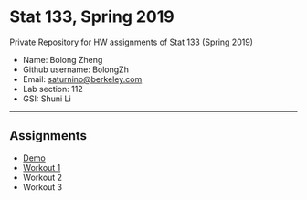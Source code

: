 # Stat 133, Spring 2019

Private Repository for HW assignments of Stat 133 (Spring 2019)

- Name: Bolong Zheng
- Github username: BolongZh
- Email: saturnino@berkeley.com
- Lab section: 112
- GSI: Shuni Li

-----

## Assignments

- [Demo](demo)
- [Workout 1](workout1)
- Workout 2
- Workout 3


